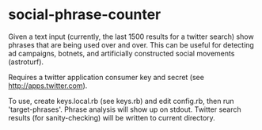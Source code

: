 social-phrase-counter
=====================
Given a text input (currently, the last 1500 results for a twitter search) show phrases 
that are being used over and over. This can be useful for detecting ad campaigns, 
botnets, and artificially constructed social movements (astroturf).

Requires a twitter application consumer key and secret (see http://apps.twitter.com).

To use, create keys.local.rb (see keys.rb) and edit config.rb, then run 'target-phrases'. 
Phrase analysis will show up on stdout. Twitter search results (for sanity-checking)
will be written to current directory.

